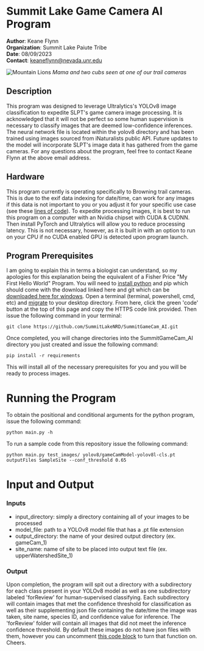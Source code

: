 # Summit Lake Game Camera AI Program
**Author**: Keane Flynn\
**Organization**: Summit Lake Paiute Tribe\
**Date**: 08/09/2023\
**Contact**: keaneflynn@nevada.unr.edu

![Mountain Lions](https://github.com/SummitLakeNRD/SummitGameCam_AI/blob/main/test_images/mountainLion.jpg)
*Mama and two cubs seen at one of our trail cameras*

## Description
This program was designed to leverage Ultralytics's YOLOv8 image classification to expedite SLPT's game camera image processing. It is acknowledged that it
will not be perfect so some human supervision is necessary to classify images that are deemed low-confidence inferences. The neural network file is located
within the yolov8 directory and has been trained using images sourced from iNaturalists public API. Future updates to the model will incorporate SLPT's
image data it has gathered from the game cameras. For any questions about the program, feel free to contact Keane Flynn at the above email address.

## Hardware
This program currently is operating specifically to Browning trail cameras. This is due to the exif data indexing for date/time, can work for any images if 
this data is not important to you or you adjust it for your specific use case (see these [lines of code](https://github.com/SummitLakeNRD/SummitGameCam_AI/blob/9b79a89aae1f57f8c91cb52f7e959ddc2156e757/main.py#L57-L60)). 
To expedite processing images, it is best to run this program on a computer with an Nvidia chipset with CUDA & CUDNN. Then install PyTorch and Ultralytics
will allow you to reduce processing latency. This is not necessary, however, as it is built in with an option to run on your CPU if no CUDA enabled GPU is
detected upon program launch.

## Program Prerequisites
I am going to explain this in terms a biologist can understand, so my apologies for this explanation being the equivalent of a Fisher Price "My First Hello 
World" Program. You will need to [install python](https://www.python.org/downloads/) and pip which should come with the download linked here and git which
can be [downloaded here for windows](https://git-scm.com/download/win). Open a terminal (terminal, powershell, cmd, etc) and [migrate](https://adamtheautomator.com/powershell-change-directory/) to your desktop directory. 
From here, click the green 'code' button at the top of this page and copy the HTTPS code link provided. Then issue the following command in your terminal:
```
git clone https://github.com/SummitLakeNRD/SummitGameCam_AI.git
```
Once completed, you will change directories into the SummitGameCam_AI directory you just created and issue the following command:
```
pip install -r requirements
```

This will install all of the necessary prerequisites for you and you will be ready to process images.

# Running the Program
To obtain the positional and conditional arguments for the python program, issue the following command:
```
python main.py -h
```
To run a sample code from this repository issue the following command:
```
python main.py test_images/ yolov8/gameCamModel-yolov8l-cls.pt outputFiles SampleSite --conf_threshold 0.65
```

# Input and Output
### Inputs
- input_directory: simply a directory containing all of your images to be processed
- model_file: path to a YOLOv8 model file that has a .pt file extension
- output_directory: the name of your desired output directory (ex. gameCam_1)
- site_name: name of site to be placed into output text file (ex. upperWatershedSite_1)

### Output
Upon completion, the program will spit out a directory with a subdirectory for each class present in your YOLOv8 model as well as one subdirectory labeled 
'forReview' for human-supervised classifying. Each subdirectory will contain images that met the confidence threshold for classification as well as their
supplementing json file containing the date/time the image was taken, site name, species ID, and confidence value for inference. The 'forReview' folder will
contain all images that did not meet the inference confidence threshold. By default these images do not have json files with them, however you can uncomment
[this code block](https://github.com/SummitLakeNRD/SummitGameCam_AI/blob/9b79a89aae1f57f8c91cb52f7e959ddc2156e757/main.py#L72-L84) to turn that function on.
Cheers.
